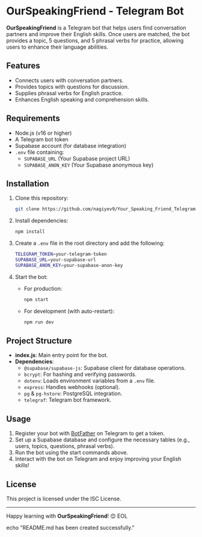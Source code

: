 # OurSpeakingFriend - Telegram Bot

**OurSpeakingFriend** is a Telegram bot that helps users find conversation partners and improve their English skills. Once users are matched, the bot provides a topic, 5 questions, and 5 phrasal verbs for practice, allowing users to enhance their language abilities.

## Features

- Connects users with conversation partners.
- Provides topics with questions for discussion.
- Supplies phrasal verbs for English practice.
- Enhances English speaking and comprehension skills.

## Requirements

- Node.js (v16 or higher)
- A Telegram bot token
- Supabase account (for database integration)
- `.env` file containing:
  - `SUPABASE_URL` (Your Supabase project URL)
  - `SUPABASE_ANON_KEY` (Your Supabase anonymous key)

## Installation

1. Clone this repository:
   ```bash
   git clone https://github.com/nagiyev9/Your_Speaking_Friend_Telegram
   ```

2. Install dependencies:
   ```bash
   npm install
   ```

3. Create a `.env` file in the root directory and add the following:
   ```bash
   TELEGRAM_TOKEN=your-telegram-token
   SUPABASE_URL=your-supabase-url
   SUPABASE_ANON_KEY=your-supabase-anon-key
   ```

4. Start the bot:
   - For production:
     ```bash
     npm start
     ```
   - For development (with auto-restart):
     ```bash
     npm run dev
     ```

## Project Structure

- **index.js**: Main entry point for the bot.
- **Dependencies**:
  - `@supabase/supabase-js`: Supabase client for database operations.
  - `bcrypt`: For hashing and verifying passwords.
  - `dotenv`: Loads environment variables from a `.env` file.
  - `express`: Handles webhooks (optional).
  - `pg` & `pg-hstore`: PostgreSQL integration.
  - `telegraf`: Telegram bot framework.

## Usage

1. Register your bot with [BotFather](https://core.telegram.org/bots#botfather) on Telegram to get a token.
2. Set up a Supabase database and configure the necessary tables (e.g., users, topics, questions, phrasal verbs).
3. Run the bot using the start commands above.
4. Interact with the bot on Telegram and enjoy improving your English skills!

## License

This project is licensed under the ISC License.

---

Happy learning with **OurSpeakingFriend**! 😊
EOL

echo "README.md has been created successfully."
